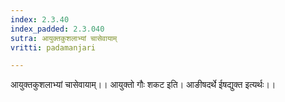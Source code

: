 ```yaml
---
index: 2.3.40
index_padded: 2.3.040
sutra: आयुक्तकुशलाभ्यां चासेवायाम्
vritti: padamanjari

---
```

आयुक्तकुशलाभ्यां चासेवायाम्।। आयुक्तो गौः शकट इति। आङीषदर्थे ईषद्युक्त इत्यर्थः।।